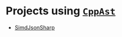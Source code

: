 Projects using [```CppAst```](https://github.com/xoofx/CppAst)
=====
* [SimdJsonSharp](https://github.com/EgorBo/SimdJsonSharp)
